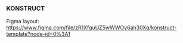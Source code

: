 ### KONSTRUCT

Figma layout: https://www.figma.com/file/zR1XfguUZ5wWWOy6ah30Xq/konstruct-template?node-id=0%3A1